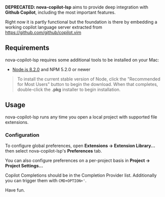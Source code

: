 <!--
👋 Hello! As Nova users browse the extensions library, a good README can help them understand what your extension does, how it works, and what setup or configuration it may require.

Not every extension will need every item described below. Use your best judgement when deciding which parts to keep to provide the best experience for your new users.

💡 Quick Tip! As you edit this README template, you can preview your changes by selecting **Extensions → Activate Project as Extension**, opening the Extension Library, and selecting "nova-copilot-lsp" in the sidebar.

Let's get started!
-->

<!--
🎈 Include a brief description of the features your extension provides. For example:
-->

**DEPRECATED: nova-copilot-lsp** aims to provide deep integration with **Github Copilot**, including the most important features.

Right now it is partly functional but the foundation is there by embedding a working copilot language server extracted from https://github.com/github/copilot.vim


## Requirements

<!--
🎈 If your extension depends on external processes or tools that users will need to have, it's helpful to list those and provide links to their installers:
-->

nova-copilot-lsp requires some additional tools to be installed on your Mac:

- [Node.js 8.2.0](https://nodejs.org) and NPM 5.2.0 or newer

<!--
✨ Providing tips, tricks, or other guides for installing or configuring external dependencies can go a long way toward helping your users have a good setup experience:
-->

> To install the current stable version of Node, click the "Recommended for Most Users" button to begin the download. When that completes, double-click the **.pkg** installer to begin installation.

## Usage

<!--
🎈 If your extension provides features that are invoked manually, consider describing those options for users:
-->

nova-copilot-lsp runs any time you open a local project with supported file extensions.


### Configuration

<!--
🎈 If your extension offers global- or workspace-scoped preferences, consider pointing users toward those settings. For example:
-->

To configure global preferences, open **Extensions → Extension Library...** then select nova-copilot-lsp's **Preferences** tab.

You can also configure preferences on a per-project basis in **Project → Project Settings...**

<!--
👋 That's it! Happy developing!

P.S. If you'd like, you can remove these comments before submitting your extension 😉
-->

Copilot Completions should be in the Completion Provider list.
Additionally you can trigger them with `CMD+OPTION+'`.

Have fun.
